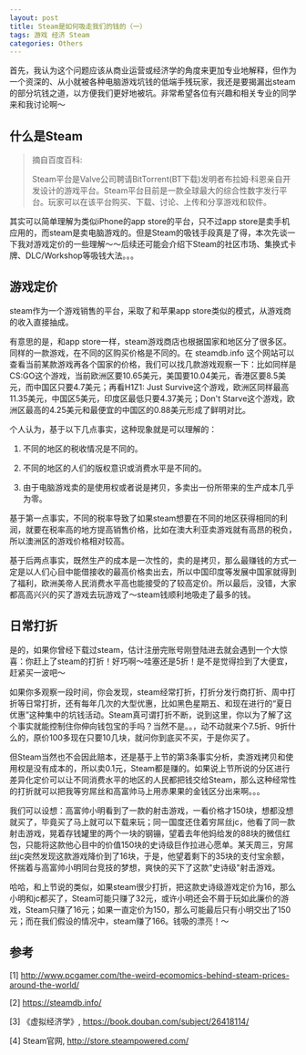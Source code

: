 ```yaml
---
layout: post
title: Steam是如何吸走我们的钱的（一）
tags: 游戏 经济 Steam
categories: Others
---
```


首先，我认为这个问题应该从商业运营或经济学的角度来更加专业地解释，但作为一个资深的、从小就被各种电脑游戏坑钱的低端手残玩家，我还是要揭漏出steam的部分坑钱之道，以方便我们更好地被坑。非常希望各位有兴趣和相关专业的同学来和我讨论啊～

## 什么是Steam
> 摘自百度百科:
>
> Steam平台是Valve公司聘请BitTorrent(BT下载)发明者布拉姆·科恩亲自开发设计的游戏平台。Steam平台目前是一款全球最大的综合性数字发行平台。玩家可以在该平台购买、下载、讨论、上传和分享游戏和软件。

其实可以简单理解为类似iPhone的app store的平台，只不过app store是卖手机应用的，而steam是卖电脑游戏的。但是Steam的吸钱手段真是了得，本次先谈一下我对游戏定价的一些理解～～后续还可能会介绍下Steam的社区市场、集换式卡牌、DLC/Workshop等吸钱大法。。。

## 游戏定价

steam作为一个游戏销售的平台，采取了和苹果app store类似的模式，从游戏商的收入直接抽成。

有意思的是，和app store一样，steam游戏商店也根据国家和地区分了很多区。同样的一款游戏，在不同的区购买价格是不同的。在 steamdb.info 这个网站可以查看当前某款游戏再各个国家的价格，我们可以找几款游戏观察一下：比如同样是CS:GO这个游戏，当前欧洲区要10.65美元，美国要10.04美元，香港区要8.5美元，而中国区只要4.7美元；再看H1Z1: Just Survive这个游戏，欧洲区同样最高11.35美元，中国区5美元，印度区最低只要4.37美元；Don't Starve这个游戏，欧洲区最高的4.25美元和最便宜的中国区的0.88美元形成了鲜明对比。

个人认为，基于以下几点事实，这种现象就是可以理解的：

1. 不同的地区的税收情况是不同的。

2. 不同的地区的人们的版权意识或消费水平是不同的。

3. 由于电脑游戏卖的是使用权或者说是拷贝，多卖出一份所带来的生产成本几乎为零。

<!--more-->
基于第一点事实，不同的税率导致了如果steam想要在不同的地区获得相同的利润，就要在税率高的地方提高销售价格，比如在澳大利亚卖游戏就有高昂的税负，所以澳洲区的游戏价格相对较高。

基于后两点事实，既然生产的成本是一次性的，卖的是拷贝，那么最赚钱的方式一定是以人们心目中能借接收的最高价格卖出去，所以中国印度等发展中国家就得到了福利，欧洲美帝人民消费水平高也能接受的了较高定价。所以最后，没错，大家都高高兴兴的买了游戏去玩游戏了～steam钱顺利地吸走了最多的钱。

## 日常打折
是的，如果你曾经下载过steam，估计注册完账号刚登陆进去就会遇到一个大惊喜：你赶上了steam的打折！好巧啊～哇塞还是5折！是不是觉得捡到了大便宜，赶紧买一波吧～

如果你多观察一段时间，你会发现，steam经常打折，打折分发行商打折、周中打折等日常打折，还有每年几次的大型优惠，比如黑色星期五、和现在进行的“夏日优惠”这种集中的坑钱活动。Steam真可谓打折不断，说到这里，你以为了解了这个事实就能控制住你伸向钱包宝的手吗？当然不是。。，动不动就来个7.5折、9折什么的，原价100多现在只要10几块，就问你到底买不买，于是你买了。

但Steam当然也不会因此赔本，还是基于上节的第3条事实分析，卖游戏拷贝和使用权是没有成本的，所以卖0.1元，Steam都是赚的。如果说上节所说的分区进行差异化定价可以让不同消费水平的地区的人民都把钱交给Steam，那么这种经常性的打折就可以把我等穷屌丝和高富帅马上用赤果果的金钱区分出来啊。。。

我们可以设想：高富帅小明看到了一款的射击游戏，一看价格才150块，想都没想就买了，毕竟买了马上就可以下载来玩；同一国度还住着穷屌丝jc，他看了同一款射击游戏，晃着存钱罐里的两个一块的钢镚，望着去年他妈给发的88块的微信红包，只能将这款他心目中的价值150块的史诗级巨作拉进心愿单。某天周三，穷屌丝jc突然发现这款游戏降价到了16块，于是，他望着剩下的35块的支付宝余额，怀揣着与高富帅小明同台竞技的梦想，爽快的买下了这款"史诗级"射击游戏。

哈哈，和上节说的类似，如果steam很少打折，把这款史诗级游戏定价为16，那么小明和jc都买了，Steam可能只赚了32元，或许小明还会不屑于玩如此廉价的游戏，Steam只赚了16元；如果一直定价为150，那么可能最后只有小明交出了150元；而在我们假设的情况中，steam赚了166。钱吸的漂亮！～


## 参考

[1] http://www.pcgamer.com/the-weird-ecomomics-behind-steam-prices-around-the-world/

[2] https://steamdb.info/

[3] 《虚拟经济学》, https://book.douban.com/subject/26418114/

[4] Steam官网, http://store.steampowered.com/

